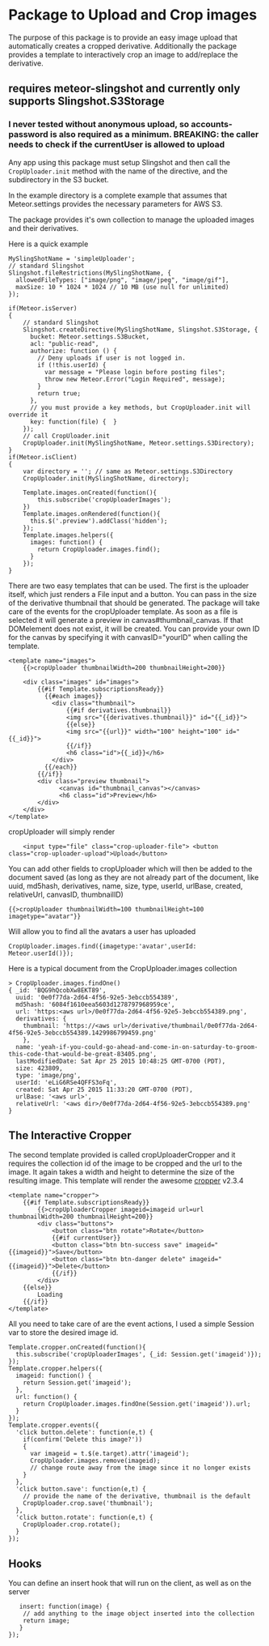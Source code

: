 # Package to Upload and Crop images

The purpose of this package is to provide an easy image upload that automatically creates a cropped derivative. Additionally the package provides a template to interactively crop an image to add/replace the derivative.

## requires meteor-slingshot and currently only supports Slingshot.S3Storage

### I never tested without anonymous upload, so accounts-password is also required as a minimum. BREAKING: the caller needs to check if the currentUser is allowed to upload

Any app using this package must setup Slingshot and then call the `CropUploader.init` method with the name of the directive, and the subdirectory in the S3 bucket.

In the example directory is a complete example that assumes that Meteor.settings provides the necessary parameters for AWS S3.

The package provides it's own collection to manage the uploaded images and their derivatives.

Here is a quick example

```
MySlingShotName = 'simpleUploader';
// standard Slingshot
Slingshot.fileRestrictions(MySlingShotName, {
  allowedFileTypes: ["image/png", "image/jpeg", "image/gif"],
  maxSize: 10 * 1024 * 1024 // 10 MB (use null for unlimited)
});

if(Meteor.isServer)
{
    // standard Slingshot
    Slingshot.createDirective(MySlingShotName, Slingshot.S3Storage, {
      bucket: Meteor.settings.S3Bucket,
      acl: "public-read",
      authorize: function () {
        // Deny uploads if user is not logged in.
        if (!this.userId) {
          var message = "Please login before posting files";
          throw new Meteor.Error("Login Required", message);
        }
        return true;
      },
      // you must provide a key methods, but CropUploader.init will override it
      key: function(file) {  }
    });
    // call CropUloader.init
    CropUploader.init(MySlingShotName, Meteor.settings.S3Directory);
}
if(Meteor.isClient)
{
    var directory = ''; // same as Meteor.settings.S3Directory
    CropUploader.init(MySlingShotName, directory);

    Template.images.onCreated(function(){
        this.subscribe('cropUploaderImages');
    })
    Template.images.onRendered(function(){
      this.$('.preview').addClass('hidden');
    });
    Template.images.helpers({
      images: function() {
        return CropUploader.images.find();
      }
    });
}
```

There are two easy templates that can be used. The first is the uploader itself, which just renders a File input and a button. You can pass in the size of the derivative thumbnail that should be generated. The package will take care of the events for the cropUploader template. As soon as a file is selected it will generate a preview in canvas#thumbnail_canvas. If that DOMelement does not exist, it will be created. You can provide your own ID for the canvas by specifying it with canvasID="yourID" when calling the template.

```
<template name="images">
    {{>cropUploader thumbnailWidth=200 thumbnailHeight=200}}

    <div class="images" id="images">
        {{#if Template.subscriptionsReady}}
          {{#each images}}
            <div class="thumbnail">
                {{#if derivatives.thumbnail}}
                <img src="{{derivatives.thumbnail}}" id="{{_id}}">
                {{else}}
                <img src="{{url}}" width="100" height="100" id="{{_id}}">
                {{/if}}
                <h6 class="id">{{_id}}</h6>
            </div>
          {{/each}}
        {{/if}}
        <div class="preview thumbnail">
              <canvas id="thumbnail_canvas"></canvas>
              <h6 class="id">Preview</h6>
        </div>
    </div>
</template>
```

cropUploader will simply render 

```
    <input type="file" class="crop-uploader-file"> <button class="crop-uploader-upload">Upload</button>
```

You can add other fields to cropUploader which will then be added to the document saved (as long as they are not already part of the document, like uuid, md5hash, derivatives, name, size, type, userId, urlBase, created, relativeUrl, canvasID, thumbnailID)

```{{>cropUploader thumbnailWidth=100 thumbnailHeight=100 imagetype="avatar"}}```

Will allow you to find all the avatars a user has uploaded

```CropUploader.images.find({imagetype:'avatar',userId: Meteor.userId()});```

Here is a typical document from the CropUploader.images collection

```
> CropUploader.images.findOne()
{ _id: 'BQG9hQcobXw8EKT89',
  uuid: '0e0f77da-2d64-4f56-92e5-3ebccb554389',
  md5hash: '6084f1610eea5603d1278797968959ce',
  url: 'https:<aws url>/0e0f77da-2d64-4f56-92e5-3ebccb554389.png',
  derivatives: {
    thumbnail: 'https://<aws url>/derivative/thumbnail/0e0f77da-2d64-4f56-92e5-3ebccb554389.1429986799459.png'
    },
  name: 'yeah-if-you-could-go-ahead-and-come-in-on-saturday-to-groom-this-code-that-would-be-great-83405.png',
  lastModifiedDate: Sat Apr 25 2015 10:48:25 GMT-0700 (PDT),
  size: 423809,
  type: 'image/png',
  userId: 'eLiG6RSe4QFFS3oFq',
  created: Sat Apr 25 2015 11:33:20 GMT-0700 (PDT),
  urlBase: '<aws url>',
  relativeUrl: '<aws dir>/0e0f77da-2d64-4f56-92e5-3ebccb554389.png'
}
```

## The Interactive Cropper

The second template provided is called cropUploaderCropper and it requires the collection id of the image to be cropped and the url to the image. It again takes a width and height to determine the size of the resulting image. This template will render the awesome [cropper](https://github.com/fengyuanchen/cropper) v2.3.4

```
<template name="cropper">
    {{#if Template.subscriptionsReady}}
        {{>cropUploaderCropper imageid=imageid url=url thumbnailWidth=200 thumbnailHeight=200}}
        <div class="buttons">
            <button class="btn rotate">Rotate</button>
            {{#if currentUser}}
            <button class="btn btn-success save" imageid="{{imageid}}">Save</button>
            <button class="btn btn-danger delete" imageid="{{imageid}}">Delete</button>
            {{/if}}
        </div>
    {{else}}
        Loading
    {{/if}}
</template>
```

All you need to take care of are the event actions, I used a simple Session var to store the desired image id.

```
Template.cropper.onCreated(function(){
  this.subscribe('cropUploaderImages', {_id: Session.get('imageid')});
});
Template.cropper.helpers({
  imageid: function() {
    return Session.get('imageid');
  },
  url: function() {
    return CropUploader.images.findOne(Session.get('imageid')).url;
  }
});
Template.cropper.events({
  'click button.delete': function(e,t) {
    if(confirm('Delete this image?'))
    {
      var imageid = t.$(e.target).attr('imageid');
      CropUploader.images.remove(imageid);
      // change route away from the image since it no longer exists
    }
  },
  'click button.save': function(e,t) {
    // provide the name of the derivative, thumbnail is the default
    CropUploader.crop.save('thumbnail');
  },
  'click button.rotate': function(e,t) {
    CropUploader.crop.rotate();
  }
});
```

## Hooks

You can define an insert hook that will run on the client, as well as on the server

```CropUploader.hooks({
   insert: function(image) {
    // add anything to the image object inserted into the collection
    return image;
   }
});
```
